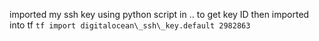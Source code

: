 imported my ssh key using python script in .. to get key ID then imported into tf
`tf import digitalocean\_ssh\_key.default 2982863`
